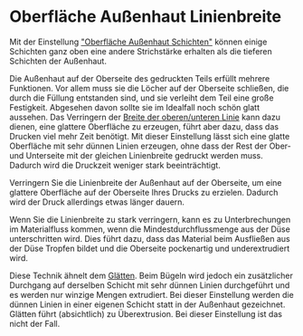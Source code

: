 Oberfläche Außenhaut Linienbreite
====
Mit der Einstellung ["Oberfläche Außenhaut Schichten"](../top_bottom/roofing_layer_count.md) können einige Schichten ganz oben eine andere Strichstärke erhalten als die tieferen Schichten der Außenhaut.

Die Außenhaut auf der Oberseite des gedruckten Teils erfüllt mehrere Funktionen. Vor allem muss sie die Löcher auf der Oberseite schließen, die durch die Füllung entstanden sind, und sie verleiht dem Teil eine große Festigkeit. Abgesehen davon sollte sie im Idealfall noch schön glatt aussehen. Das Verringern der [Breite der oberen/unteren Linie](../resolution/skin_line_width.md) kann dazu dienen, eine glattere Oberfläche zu erzeugen, führt aber dazu, dass das Drucken viel mehr Zeit benötigt. Mit dieser Einstellung lässt sich eine glatte Oberfläche mit sehr dünnen Linien erzeugen, ohne dass der Rest der Ober- und Unterseite mit der gleichen Linienbreite gedruckt werden muss. Dadurch wird die Druckzeit weniger stark beeinträchtigt.

Verringern Sie die Linienbreite der Außenhaut auf der Oberseite, um eine glattere Oberfläche auf der Oberseite Ihres Drucks zu erzielen. Dadurch wird der Druck allerdings etwas länger dauern.

Wenn Sie die Linienbreite zu stark verringern, kann es zu Unterbrechungen im Materialfluss kommen, wenn die Mindestdurchflussmenge aus der Düse unterschritten wird. Dies führt dazu, dass das Material beim Ausfließen aus der Düse Tropfen bildet und die Oberseite pockenartig und underextrudiert wird.

Diese Technik ähnelt dem [Glätten](../top_bottom/ironing_enabled.md). Beim Bügeln wird jedoch ein zusätzlicher Durchgang auf derselben Schicht mit sehr dünnen Linien durchgeführt und es werden nur winzige Mengen extrudiert. Bei dieser Einstellung werden die dünnen Linien in einer eigenen Schicht statt in der Außenhaut gezeichnet. Glätten führt (absichtlich) zu Überextrusion. Bei dieser Einstellung ist das nicht der Fall.